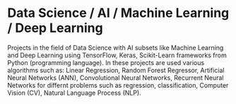 # Data Science / AI / Machine Learning / Deep Learning
Projects in the field of Data Science with AI subsets like Machine Learning and Deep Learning using TensorFlow, Keras, Scikit-Learn frameworks from Python (programming language).
In these projects are used various algorithms such as: Linear Regression, Random Forest Regressor, Artificial Neural Networks (ANN), Convolutional Neural Networks, Recurrent Neural Networks for differnt problems such as regression, classification, Computer Vision (CV), Natural Language Process (NLP).
